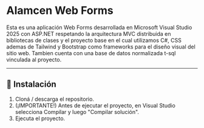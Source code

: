 # Alamcen Web Forms

Esta es una aplicación Web Forms desarrollada en Microsoft Visual Studio 2025 con ASP.NET respetando 
la arquitectura MVC distribuida en bibliotecas de clases y el proyecto base en el cual utilizamos C#, CSS 
ademas de Tailwind y Bootstrap como frameworks para el diseño visual del sitio web. Tambien cuenta con una base 
de datos normalizada t-sql vinculada al proyecto.

---

## 🚀 Instalación

1. Cloná / descarga el repositorio.
2. (¡IMPORTANTE!) Antes de ejecutar el proyecto, en Visual Studio selecciona Compilar y luego "Compilar solución".
3. Ejecuta el proyecto.
